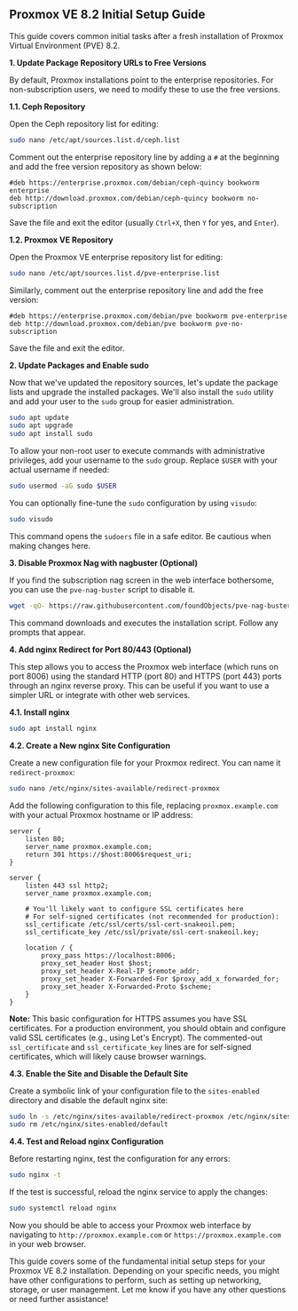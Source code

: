 ## Proxmox VE 8.2 Initial Setup Guide

This guide covers common initial tasks after a fresh installation of Proxmox Virtual Environment (PVE) 8.2.

**1. Update Package Repository URLs to Free Versions**

By default, Proxmox installations point to the enterprise repositories. For non-subscription users, we need to modify these to use the free versions.

**1.1. Ceph Repository**

Open the Ceph repository list for editing:

```bash
sudo nano /etc/apt/sources.list.d/ceph.list
```

Comment out the enterprise repository line by adding a `#` at the beginning and add the free version repository as shown below:

```
#deb https://enterprise.proxmox.com/debian/ceph-quincy bookworm enterprise
deb http://download.proxmox.com/debian/ceph-quincy bookworm no-subscription
```

Save the file and exit the editor (usually `Ctrl+X`, then `Y` for yes, and `Enter`).

**1.2. Proxmox VE Repository**

Open the Proxmox VE enterprise repository list for editing:

```bash
sudo nano /etc/apt/sources.list.d/pve-enterprise.list
```

Similarly, comment out the enterprise repository line and add the free version:

```
#deb https://enterprise.proxmox.com/debian/pve bookworm pve-enterprise
deb http://download.proxmox.com/debian/pve bookworm pve-no-subscription
```

Save the file and exit the editor.

**2. Update Packages and Enable sudo**

Now that we've updated the repository sources, let's update the package lists and upgrade the installed packages. We'll also install the `sudo` utility and add your user to the `sudo` group for easier administration.

```bash
sudo apt update
sudo apt upgrade
sudo apt install sudo
```

To allow your non-root user to execute commands with administrative privileges, add your username to the `sudo` group. Replace `$USER` with your actual username if needed:

```bash
sudo usermod -aG sudo $USER
```

You can optionally fine-tune the `sudo` configuration by using `visudo`:

```bash
sudo visudo
```

This command opens the `sudoers` file in a safe editor. Be cautious when making changes here.

**3. Disable Proxmox Nag with nagbuster (Optional)**

If you find the subscription nag screen in the web interface bothersome, you can use the `pve-nag-buster` script to disable it.

```bash
wget -qO- https://raw.githubusercontent.com/foundObjects/pve-nag-buster/master/install.sh | sudo bash
```

This command downloads and executes the installation script. Follow any prompts that appear.

**4. Add nginx Redirect for Port 80/443 (Optional)**

This step allows you to access the Proxmox web interface (which runs on port 8006) using the standard HTTP (port 80) and HTTPS (port 443) ports through an nginx reverse proxy. This can be useful if you want to use a simpler URL or integrate with other web services.

**4.1. Install nginx**

```bash
sudo apt install nginx
```

**4.2. Create a New nginx Site Configuration**

Create a new configuration file for your Proxmox redirect. You can name it `redirect-proxmox`:

```bash
sudo nano /etc/nginx/sites-available/redirect-proxmox
```

Add the following configuration to this file, replacing `proxmox.example.com` with your actual Proxmox hostname or IP address:

```nginx
server {
    listen 80;
    server_name proxmox.example.com;
    return 301 https://$host:8006$request_uri;
}

server {
    listen 443 ssl http2;
    server_name proxmox.example.com;

    # You'll likely want to configure SSL certificates here
    # For self-signed certificates (not recommended for production):
    ssl_certificate /etc/ssl/certs/ssl-cert-snakeoil.pem;
    ssl_certificate_key /etc/ssl/private/ssl-cert-snakeoil.key;

    location / {
        proxy_pass https://localhost:8006;
        proxy_set_header Host $host;
        proxy_set_header X-Real-IP $remote_addr;
        proxy_set_header X-Forwarded-For $proxy_add_x_forwarded_for;
        proxy_set_header X-Forwarded-Proto $scheme;
    }
}
```

**Note:** This basic configuration for HTTPS assumes you have SSL certificates. For a production environment, you should obtain and configure valid SSL certificates (e.g., using Let's Encrypt). The commented-out `ssl_certificate` and `ssl_certificate_key` lines are for self-signed certificates, which will likely cause browser warnings.

**4.3. Enable the Site and Disable the Default Site**

Create a symbolic link of your configuration file to the `sites-enabled` directory and disable the default nginx site:

```bash
sudo ln -s /etc/nginx/sites-available/redirect-proxmox /etc/nginx/sites-enabled/
sudo rm /etc/nginx/sites-enabled/default
```

**4.4. Test and Reload nginx Configuration**

Before restarting nginx, test the configuration for any errors:

```bash
sudo nginx -t
```

If the test is successful, reload the nginx service to apply the changes:

```bash
sudo systemctl reload nginx
```

Now you should be able to access your Proxmox web interface by navigating to `http://proxmox.example.com` or `https://proxmox.example.com` in your web browser.

This guide covers some of the fundamental initial setup steps for your Proxmox VE 8.2 installation. Depending on your specific needs, you might have other configurations to perform, such as setting up networking, storage, or user management. Let me know if you have any other questions or need further assistance!
